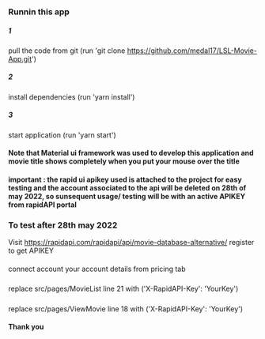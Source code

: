 ### Runnin this app
##### 1
pull the code from git (run 'git clone https://github.com/medal17/LSL-Movie-App.git') 
##### 2
install dependencies  (run 'yarn install')
##### 3
start application (run 'yarn start')

#### Note that Material ui framework was used to develop this application and movie title shows completely when you put your mouse over the title

#### important : the rapid ui apikey used is attached to the project for easy testing and the account associated to the api will be deleted on 28th of may 2022, so sunsequent usage/ testing will be with an active APIKEY from rapidAPI portal

### To test after 28th may 2022

Visit https://rapidapi.com/rapidapi/api/movie-database-alternative/
register to get APIKEY
####
connect account your account details from pricing tab
#####
replace src/pages/MovieList line 21 with ('X-RapidAPI-Key': 'YourKey')
#####
replace src/pages/ViewMovie line 18 with ('X-RapidAPI-Key': 'YourKey')

#### Thank you
